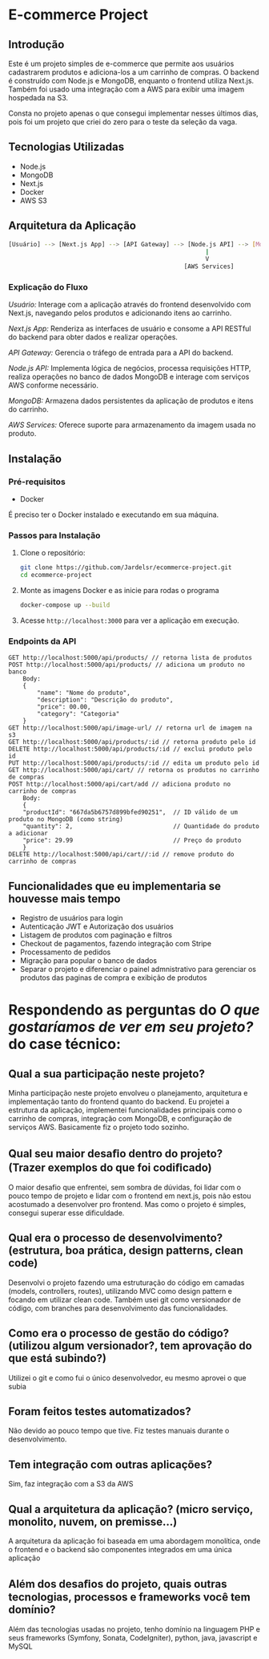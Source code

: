 # E-commerce Project

## Introdução

Este é um projeto simples de e-commerce que permite aos usuários cadastrarem produtos e adiciona-los a um carrinho de compras. O backend é construído com Node.js e MongoDB, enquanto o frontend utiliza Next.js. Também foi usado uma integração com a AWS para exibir uma imagem hospedada na S3.

Consta no projeto apenas o que consegui implementar nesses últimos dias, pois foi um projeto que criei do zero para o teste da seleção da vaga.

## Tecnologias Utilizadas

- Node.js
- MongoDB
- Next.js
- Docker
- AWS S3

## Arquitetura da Aplicação
```bash
[Usuário] --> [Next.js App] --> [API Gateway] --> [Node.js API] --> [MongoDB]
                                                       |
                                                       V
                                                 [AWS Services]
```                                   
### Explicação do Fluxo
*Usuário:* Interage com a aplicação através do frontend desenvolvido com Next.js, navegando pelos produtos e adicionando itens ao carrinho.

*Next.js App:* Renderiza as interfaces de usuário e consome a API RESTful do backend para obter dados e realizar operações.

*API Gateway:* Gerencia o tráfego de entrada para a API do backend.

*Node.js API:* Implementa lógica de negócios, processa requisições HTTP, realiza operações no banco de dados MongoDB e interage com serviços AWS conforme necessário.

*MongoDB:* Armazena dados persistentes da aplicação de produtos e itens do carrinho.

*AWS Services:* Oferece suporte para armazenamento da imagem usada no produto.

## Instalação

### Pré-requisitos

- Docker

É preciso ter o Docker instalado e executando em sua máquina.

### Passos para Instalação

1. Clone o repositório:

    ```bash
    git clone https://github.com/Jardelsr/ecommerce-project.git
    cd ecommerce-project
    ```

2. Monte as imagens Docker e as inicie para rodas o programa

    ```bash
    docker-compose up --build
    ```

3. Acesse `http://localhost:3000` para ver a aplicação em execução.

### Endpoints da API
```http
GET http://localhost:5000/api/products/ // retorna lista de produtos
POST http://localhost:5000/api/products/ // adiciona um produto no banco
    Body:
    {
        "name": "Nome do produto",
        "description": "Descrição do produto",
        "price": 00.00,
        "category": "Categoria"
    }
GET http://localhost:5000/api/image-url/ // retorna url de imagem na s3
GET http://localhost:5000/api/products/:id // retorna produto pelo id
DELETE http://localhost:5000/api/products/:id // exclui produto pelo id
PUT http://localhost:5000/api/products/:id // edita um produto pelo id
GET http://localhost:5000/api/cart/ // retorna os produtos no carrinho de compras
POST http://localhost:5000/api/cart/add // adiciona produto no carrinho de compras
    Body:
    {
    "productId": "667da5b6757d899bfed90251",  // ID válido de um produto no MongoDB (como string)
    "quantity": 2,                            // Quantidade do produto a adicionar
    "price": 29.99                            // Preço do produto
    }
DELETE http://localhost:5000/api/cart//:id // remove produto do carrinho de compras
```

## Funcionalidades que eu implementaria se houvesse mais tempo

- Registro de usuários para login
- Autenticação JWT e Autorização dos usuários
- Listagem de produtos com paginação e filtros
- Checkout de pagamentos, fazendo integração com Stripe
- Processamento de pedidos
- Migração para popular o banco de dados
- Separar o projeto e diferenciar o painel admnistrativo para gerenciar os produtos das paginas de compra e exibição de produtos

#  Respondendo as perguntas do *O que gostaríamos de ver em seu projeto?* do case técnico:
## Qual a sua participação neste projeto?
Minha participação neste projeto envolveu o planejamento, arquitetura e implementação tanto do frontend quanto do backend. Eu projetei a estrutura da aplicação, implementei funcionalidades principais como o carrinho de compras, integração com MongoDB, e configuração de serviços AWS. Basicamente fiz o projeto todo sozinho.

## Qual seu maior desaﬁo dentro do projeto? (Trazer exemplos do que foi codiﬁcado)
O maior desafio que enfrentei, sem sombra de dúvidas, foi lidar com o pouco tempo de projeto e lidar com o frontend em next.js, pois não estou acostumado a desenvolver pro frontend. Mas como o projeto é simples, consegui superar esse dificuldade.

## Qual era o processo de desenvolvimento? (estrutura, boa prática, design patterns, clean code)
Desenvolvi o projeto fazendo uma estruturação do código em camadas (models, controllers, routes), utilizando MVC como design pattern e focando em utilizar clean code. Também usei git como versionador de código, com branches para desenvolvimento das funcionalidades.

## Como era o processo de gestão do código? (utilizou algum versionador?, tem aprovação do que está subindo?)
Utilizei o git e como fui o único desenvolvedor, eu mesmo aprovei o que subia

## Foram feitos testes automatizados?
Não devido ao pouco tempo que tive. Fiz testes manuais durante o desenvolvimento.

## Tem integração com outras aplicações?
Sim, faz integração com a S3 da AWS

## Qual a arquitetura da aplicação? (micro serviço, monolito, nuvem, on premisse...)
A arquitetura da aplicação foi baseada em uma abordagem monolítica, onde o frontend e o backend são componentes integrados em uma única aplicação

## Além dos desaﬁos do projeto, quais outras tecnologias, processos e frameworks você tem domínio?
Além das tecnologias usadas no projeto, tenho domínio na linguagem PHP e seus frameworks (Symfony, Sonata, CodeIgniter), python, java, javascript e MySQL 
